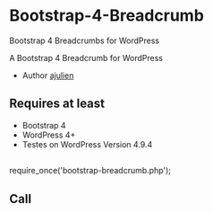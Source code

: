 # Bootstrap-4-Breadcrumb
Bootstrap 4 Breadcrumbs for WordPress

A Bootstrap 4 Breadcrumb for WordPress
* Author [ajulien](https://github.com/ajulien-fr/bootstrap_breadcrumb)

## Requires at least
* Bootstrap 4
* WordPress 4+
* Testes on WordPress Version 4.9.4

## 
require_once('bootstrap-breadcrumb.php');

## Call
<?php bootstrap_breadcrumb(); ?>
